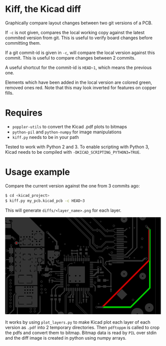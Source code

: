 # Kiff, the Kicad diff
Graphically compare layout changes between two git versions of a PCB.

If `-c` is not given, compares the local working copy against the latest
commited version from git. This is useful to verify board changes before
committing them.

If a git commit-id is given in `-c`, will compare the local version
against this commit. This is useful to compare changes between 2 commits.

A useful shortcut for the commit-id is `HEAD~1`, which means the previous one.

Elements which have been added in the local version are colored green,
removed ones red.
Note that this may look inverted for features on copper fills.

# Requires
  * `poppler-utils` to convert the Kicad .pdf plots to bitmaps
  * `python-pil` and `python-numpy` for image manipulations
  * `kiff.py` needs to be in your path

Tested to work with Python 2 and 3. To enable scripting with Python 3, Kicad needs to be compiled with `-DKICAD_SCRIPTING_PYTHON3=TRUE`.

# Usage example
Compare the current version against the one from 3 commits ago:

```bash
$ cd <kicad_project>
$ kiff.py my_pcb.kicad_pcb -c HEAD~3
```

This will generate `diffs/<layer_name>.png` for each layer.

![diff example](example.png)

It works by using `plot_layers.py` to make Kicad plot each layer of each version as `.pdf` into 2 temporary directories.
Then `pdftoppm` is called to crop the pdfs and convert them to bitmap. Bitmap data is read by `PIL` over stdin and the diff image is created in python using numpy arrays.
